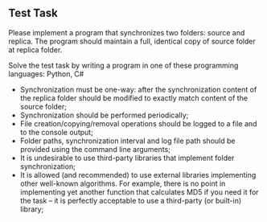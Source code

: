 ## Test Task

Please implement a program that synchronizes two folders: source and
replica. The program should maintain a full, identical copy of source
folder at replica folder.

Solve the test task by writing a program in one of these programming languages:
Python,
C#

- Synchronization must be one-way: after the synchronization content of the
replica folder should be modified to exactly match content of the source
folder;
- Synchronization should be performed periodically;
- File creation/copying/removal operations should be logged to a file and to the
console output;
- Folder paths, synchronization interval and log file path should be provided using
the command line arguments;
- It is undesirable to use third-party libraries that implement folder synchronization;
- It is allowed (and recommended) to use external libraries implementing
other well-known algorithms. For example, there is no point in implementing yet
another function that calculates MD5 if you need it for the task – it is
perfectly acceptable to use a third-party (or built-in) library;
